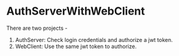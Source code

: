 # AuthServerWithWebClient
There are two projects - 
1. AuthServer: Check login credentials and authorize a jwt token.
2. WebClient: Use the same jwt token to authorize.
